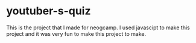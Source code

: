 # youtuber-s-quiz
This is the project that I made for neogcamp.
I used javascipt to make this project and it was very fun to make this project to make.